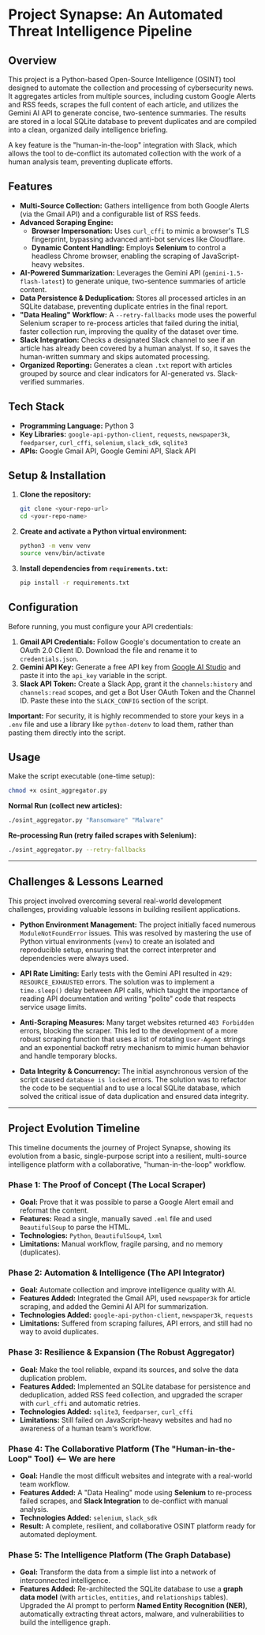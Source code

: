 # Project Synapse: An Automated Threat Intelligence Pipeline

## Overview

This project is a Python-based Open-Source Intelligence (OSINT) tool designed to automate the collection and processing of cybersecurity news. It aggregates articles from multiple sources, including custom Google Alerts and RSS feeds, scrapes the full content of each article, and utilizes the Gemini AI API to generate concise, two-sentence summaries. The results are stored in a local SQLite database to prevent duplicates and are compiled into a clean, organized daily intelligence briefing.

A key feature is the "human-in-the-loop" integration with Slack, which allows the tool to de-conflict its automated collection with the work of a human analysis team, preventing duplicate efforts.

## Features

* **Multi-Source Collection:** Gathers intelligence from both Google Alerts (via the Gmail API) and a configurable list of RSS feeds.
* **Advanced Scraping Engine:**
    * **Browser Impersonation:** Uses `curl_cffi` to mimic a browser's TLS fingerprint, bypassing advanced anti-bot services like Cloudflare.
    * **Dynamic Content Handling:** Employs **Selenium** to control a headless Chrome browser, enabling the scraping of JavaScript-heavy websites.
* **AI-Powered Summarization:** Leverages the Gemini API (`gemini-1.5-flash-latest`) to generate unique, two-sentence summaries of article content.
* **Data Persistence & Deduplication:** Stores all processed articles in an SQLite database, preventing duplicate entries in the final report.
* **"Data Healing" Workflow:** A `--retry-fallbacks` mode uses the powerful Selenium scraper to re-process articles that failed during the initial, faster collection run, improving the quality of the dataset over time.
* **Slack Integration:** Checks a designated Slack channel to see if an article has already been covered by a human analyst. If so, it saves the human-written summary and skips automated processing.
* **Organized Reporting:** Generates a clean `.txt` report with articles grouped by source and clear indicators for AI-generated vs. Slack-verified summaries.

## Tech Stack

* **Programming Language:** Python 3
* **Key Libraries:** `google-api-python-client`, `requests`, `newspaper3k`, `feedparser`, `curl_cffi`, `selenium`, `slack_sdk`, `sqlite3`
* **APIs:** Google Gmail API, Google Gemini API, Slack API

## Setup & Installation

1.  **Clone the repository:**
    ```bash
    git clone <your-repo-url>
    cd <your-repo-name>
    ```

2.  **Create and activate a Python virtual environment:**
    ```bash
    python3 -m venv venv
    source venv/bin/activate
    ```

3.  **Install dependencies from `requirements.txt`:**
    ```bash
    pip install -r requirements.txt
    ```

## Configuration

Before running, you must configure your API credentials:

1.  **Gmail API Credentials:** Follow Google's documentation to create an OAuth 2.0 Client ID. Download the file and rename it to `credentials.json`.
2.  **Gemini API Key:** Generate a free API key from [Google AI Studio](https://aistudio.google.com/) and paste it into the `api_key` variable in the script.
3.  **Slack API Token:** Create a Slack App, grant it the `channels:history` and `channels:read` scopes, and get a Bot User OAuth Token and the Channel ID. Paste these into the `SLACK_CONFIG` section of the script.

**Important:** For security, it is highly recommended to store your keys in a `.env` file and use a library like `python-dotenv` to load them, rather than pasting them directly into the script.

## Usage

Make the script executable (one-time setup):
```bash
chmod +x osint_aggregator.py
```

**Normal Run (collect new articles):**
```bash
./osint_aggregator.py "Ransomware" "Malware"
```

**Re-processing Run (retry failed scrapes with Selenium):**
```bash
./osint_aggregator.py --retry-fallbacks
```

---

## Challenges & Lessons Learned

This project involved overcoming several real-world development challenges, providing valuable lessons in building resilient applications.

* **Python Environment Management:** The project initially faced numerous `ModuleNotFoundError` issues. This was resolved by mastering the use of Python virtual environments (`venv`) to create an isolated and reproducible setup, ensuring that the correct interpreter and dependencies were always used.

* **API Rate Limiting:** Early tests with the Gemini API resulted in `429: RESOURCE_EXHAUSTED` errors. The solution was to implement a `time.sleep()` delay between API calls, which taught the importance of reading API documentation and writing "polite" code that respects service usage limits.

* **Anti-Scraping Measures:** Many target websites returned `403 Forbidden` errors, blocking the scraper. This led to the development of a more robust scraping function that uses a list of rotating `User-Agent` strings and an exponential backoff retry mechanism to mimic human behavior and handle temporary blocks.

* **Data Integrity & Concurrency:** The initial asynchronous version of the script caused `database is locked` errors. The solution was to refactor the code to be sequential and to use a local SQLite database, which solved the critical issue of data duplication and ensured data integrity.

---

## Project Evolution Timeline

This timeline documents the journey of Project Synapse, showing its evolution from a basic, single-purpose script into a resilient, multi-source intelligence platform with a collaborative, "human-in-the-loop" workflow.

### Phase 1: The Proof of Concept (The Local Scraper)

* **Goal:** Prove that it was possible to parse a Google Alert email and reformat the content.
* **Features:** Read a single, manually saved `.eml` file and used `BeautifulSoup` to parse the HTML.
* **Technologies:** `Python`, `BeautifulSoup4`, `lxml`
* **Limitations:** Manual workflow, fragile parsing, and no memory (duplicates).

### Phase 2: Automation & Intelligence (The API Integrator)

* **Goal:** Automate collection and improve intelligence quality with AI.
* **Features Added:** Integrated the Gmail API, used `newspaper3k` for article scraping, and added the Gemini AI API for summarization.
* **Technologies Added:** `google-api-python-client`, `newspaper3k`, `requests`
* **Limitations:** Suffered from scraping failures, API errors, and still had no way to avoid duplicates.

### Phase 3: Resilience & Expansion (The Robust Aggregator)

* **Goal:** Make the tool reliable, expand its sources, and solve the data duplication problem.
* **Features Added:** Implemented an SQLite database for persistence and deduplication, added RSS feed collection, and upgraded the scraper with `curl_cffi` and automatic retries.
* **Technologies Added:** `sqlite3`, `feedparser`, `curl_cffi`
* **Limitations:** Still failed on JavaScript-heavy websites and had no awareness of a human team's workflow.

### Phase 4: The Collaborative Platform (The "Human-in-the-Loop" Tool) <-- We are here

* **Goal:** Handle the most difficult websites and integrate with a real-world team workflow.
* **Features Added:** A "Data Healing" mode using **Selenium** to re-process failed scrapes, and **Slack Integration** to de-conflict with manual analysis.
* **Technologies Added:** `selenium`, `slack_sdk`
* **Result:** A complete, resilient, and collaborative OSINT platform ready for automated deployment.

### Phase 5: The Intelligence Platform (The Graph Database)

* **Goal:** Transform the data from a simple list into a network of interconnected intelligence.
* **Features Added:** Re-architected the SQLite database to use a **graph data model** (with `articles`, `entities`, and `relationships` tables). Upgraded the AI prompt to perform **Named Entity Recognition (NER)**, automatically extracting threat actors, malware, and vulnerabilities to build the intelligence graph.
